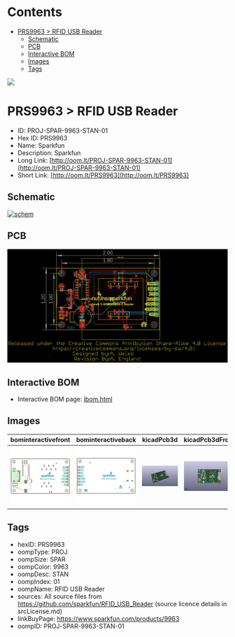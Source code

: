 



Contents
========

* [PRS9963 > RFID USB Reader](#prs9963--rfid-usb-reader)
	* [Schematic](#schematic)
	* [PCB](#pcb)
	* [Interactive BOM](#interactive-bom)
	* [Images](#images)
	* [Tags](#tags)
  
![][im]
# PRS9963 > RFID USB Reader

- ID: PROJ-SPAR-9963-STAN-01
- Hex ID: PRS9963
- Name: Sparkfun
- Description: Sparkfun
- Long Link: [http://oom.lt/PROJ-SPAR-9963-STAN-01](http://oom.lt/PROJ-SPAR-9963-STAN-01)
- Short Link: [http://oom.lt/PRS9963](http://oom.lt/PRS9963)

## Schematic
  
[![schem](eagleSchemImage.png)](eagleSchemImage.png)
## PCB
  
[![pcb](eagleImage.png)](eagleImage.png)
## Interactive BOM

- Interactive BOM page: [ibom.html](https://htmlpreview.github.io/?https://github.com/oomlout/oomlout_OOMP_projects/blob/main/PROJ-SPAR-9963-STAN-01/kicad/bom/ibom.html)

## Images
  
  

|bominteractivefront|bominteractiveback|kicadPcb3d|kicadPcb3dFront|kicadPcb3dBack|eagleImage|eagleSchemImage|
| :---: | :---: | :---: | :---: | :---: | :---: | :---: |
|[![bominteractivefront](bomFront_140.png)](bomFront.png)|[![bominteractiveback](bomBack_140.png)](bomBack.png)|[![kicadPcb3d](kicadPcb3d_140.png)](kicadPcb3d.png)|[![kicadPcb3dFront](kicadPcb3dFront_140.png)](kicadPcb3dFront.png)|[![kicadPcb3dBack](kicadPcb3dBack_140.png)](kicadPcb3dBack.png)|[![eagleImage](eagleImage_140.png)](eagleImage.png)|[![eagleSchemImage](eagleSchemImage_140.png)](eagleSchemImage.png)|

## Tags

- hexID: PRS9963
- oompType: PROJ
- oompSize: SPAR
- oompColor: 9963
- oompDesc: STAN
- oompIndex: 01
- oompName: RFID USB Reader
- sources: All source files from https://github.com/sparkfun/RFID_USB_Reader (source licence details in srcLicense.md)
- linkBuyPage: https://www.sparkfun.com/products/9963
- oompID: PROJ-SPAR-9963-STAN-01



[im]: kicadPcb3d_450.png
